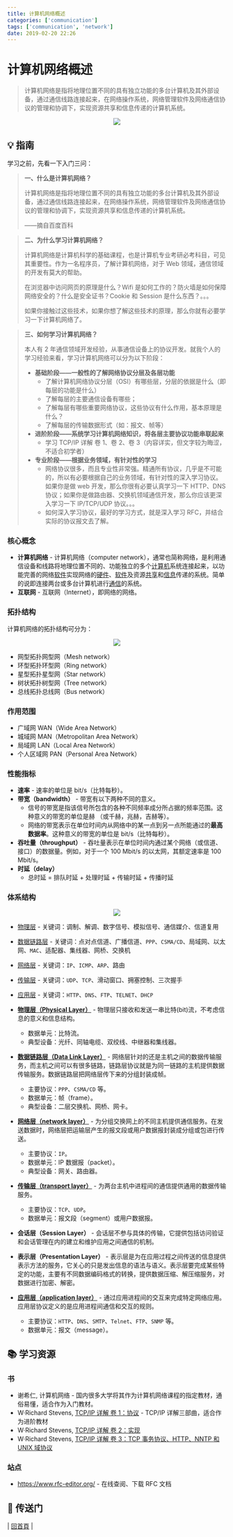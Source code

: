```yaml
---
title: 计算机网络概述
categories: ['communication']
tags: ['communication', 'network']
date: 2019-02-20 22:26
---
```


# 计算机网络概述

> 计算机网络是指将地理位置不同的具有独立功能的多台计算机及其外部设备，通过通信线路连接起来，在网络操作系统，网络管理软件及网络通信协议的管理和协调下，实现资源共享和信息传递的计算机系统。

<div align="center"><img src="http://dunwu.test.upcdn.net/images/network/network.jpg"/></div>

## :bulb: 指南

学习之前，先看一下入门三问：

> **一、什么是计算机网络？**
>
> 计算机网络是指将地理位置不同的具有独立功能的多台计算机及其外部设备，通过通信线路连接起来，在网络操作系统，网络管理软件及网络通信协议的管理和协调下，实现资源共享和信息传递的计算机系统。
>
> ——摘自百度百科

> **二、为什么学习计算机网络？**
>
> 计算机网络是计算机科学的基础课程，也是计算机专业考研必考科目，可见其重要性。作为一名程序员，了解计算机网络，对于 Web 领域，通信领域的开发有莫大的帮助。
>
> 在浏览器中访问网页的原理是什么？Wifi 是如何工作的？防火墙是如何保障网络安全的？什么是安全证书？Cookie 和 Session 是什么东西？。。。
>
> 如果你接触过这些技术，如果你想了解这些技术的原理，那么你就有必要学习一下计算机网络了。

> **三、如何学习计算机网络？**
>
> 本人有 2 年通信领域开发经验，从事通信设备上的协议开发。就我个人的学习经验来看，学习计算机网络可以分为以下阶段：
>
> - **基础阶段——一般性的了解网络协议分层及各层功能**
>   - 了解计算机网络协议分层（OSI）有哪些层，分层的依据是什么（即每层的功能是什么）
>   - 了解每层的主要通信设备有哪些；
>   - 了解每层有哪些重要网络协议，这些协议有什么作用，基本原理是什么？
>   - 了解每层的传输数据形式（如：报文、帧等）
> - **进阶阶段——系统学习计算机网络知识，将各层主要协议功能串联起来**
>   - 学习 TCP/IP 详解 卷 1、卷 2、卷 3（内容详实，但文字较为晦涩，不适合初学者）
> - **专业阶段——根据业务领域，有针对性的学习**
>   - 网络协议很多，而且专业性非常强。精通所有协议，几乎是不可能的，所以有必要根据自己的业务领域，有针对性的深入学习协议。如果你是做 web 开发，那么你很有必要认真学习一下 HTTP、DNS 协议；如果你是做路由器、交换机领域通信开发，那么你应该更深入学习一下 IP/TCP/UDP 协议。。。
>   - 如何深入学习协议，最好的学习方式，就是深入学习 RFC，并结合实际的协议报文去了解。

### 核心概念

- **计算机网络** - 计算机网络（computer network），通常也简称网络，是利用通信设备和线路将地理位置不同的、功能独立的多个[计算机](https://zh.wikipedia.org/wiki/%E9%9B%BB%E5%AD%90%E8%A8%88%E7%AE%97%E6%A9%9F)系统连接起来，以功能完善的网络[软件](https://zh.wikipedia.org/wiki/%E8%BD%AF%E4%BB%B6)实现网络的[硬件](https://zh.wikipedia.org/wiki/%E7%A1%AC%E4%BB%B6)、[软件](https://zh.wikipedia.org/wiki/%E8%BB%9F%E4%BB%B6)及资源[共享](https://zh.wikipedia.org/wiki/%E5%85%B1%E4%BA%AB)和[信息](https://zh.wikipedia.org/wiki/%E4%BF%A1%E6%81%AF)传递的系统。简单的说即连接两台或多台计算机进行[通信](https://zh.wikipedia.org/wiki/%E9%80%9A%E4%BF%A1)的系统。
- **互联网** - 互联网（Internet），即网络的网络。

### 拓扑结构

计算机网络的拓扑结构可分为：

<div align="center"><img src="http://dunwu.test.upcdn.net/images/network/overview/network-topological-structure.gif"/></div>

- 网型拓扑网型网（Mesh network）
- 环型拓扑环型网（Ring network）
- 星型拓扑星型网（Star network）
- 树状拓扑树型网（Tree network）
- 总线拓扑总线网（Bus network）

### 作用范围

- 广域网 WAN（Wide Area Network）
- 城域网 MAN（Metropolitan Area Network）
- 局域网 LAN（Local Area Network）
- 个人区域网 PAN（Personal Area Network）

### 性能指标

- **速率** - 速率的单位是 bit/s（比特每秒）。
- **带宽（bandwidth）** - 带宽有以下两种不同的意义。
  - 信号的带宽是指该信号所包含的各种不同频率成分所占据的频率范围。这种意义的带宽的单位是赫 （或千赫，兆赫，吉赫等）。
  - 网络的带宽表示在单位时间内从网络中的某一点到另一点所能通过的**最高数据率**。这种意义的带宽的单位是 bit/s（比特每秒）。
- **吞吐量（throughput）** - 吞吐量表示在单位时间内通过某个网络（或信道、接口）的数据量。例如，对于一个 100 Mbit/s 的以太网，其额定速率是 100 Mbit/s。
- **时延（delay）**
  - 总时延 = 排队时延 + 处理时延 + 传输时延 + 传播时延

### 体系结构

<div align="center"><img src="http://dunwu.test.upcdn.net/images/network/overview/network-layers.png"/></div>

- [物理层](physical) - 关键词：调制、解调、数字信号、模拟信号、通信媒介、信道复用
- [数据链路层](data-link-layer.md) - 关键词：点对点信道、广播信道、`PPP`、`CSMA/CD`、局域网、以太网、`MAC`、适配器、集线器、网桥、交换机
- [网络层](network) - 关键词：`IP`、`ICMP`、`ARP`、路由
- [传输层](transport) - 关键词：`UDP`、`TCP`、滑动窗口、拥塞控制、三次握手
- [应用层](application) - 关键词：`HTTP`、`DNS`、`FTP`、`TELNET`、`DHCP`

- **[物理层（Physical Layer）](network-physical.md)** - 物理层只接收和发送一串比特(bit)流，不考虑信息的意义和信息结构。
  - 数据单元：比特流。
  - 典型设备：光纤、同轴电缆、双绞线、中继器和集线器。
- **[数据链路层（Data Link Layer）](network-data-link.md)** - 网络层针对的还是主机之间的数据传输服务，而主机之间可以有很多链路，链路层协议就是为同一链路的主机提供数据传输服务。数据链路层把网络层传下来的分组封装成帧。
  - 主要协议：`PPP`、`CSMA/CD` 等。
  - 数据单元：帧（frame）。
  - 典型设备：二层交换机、网桥、网卡。
- **[网络层（network layer）](network-network.md)** - 为分组交换网上的不同主机提供通信服务。在发送数据时，网络层把运输层产生的报文段或用户数据报封装成分组或包进行传送。
  - 主要协议：`IP`。
  - 数据单元：IP 数据报（packet）。
  - 典型设备：网关、路由器。
- **[传输层（transport layer）](network-transport.md)** - 为两台主机中进程间的通信提供通用的数据传输服务。
  - 主要协议：`TCP`、`UDP`。
  - 数据单元：报文段（segment）或用户数据报。
- **会话层（Session Layer）** - 会话层不参与具体的传输，它提供包括访问验证和会话管理在内的建立和维护应用之间通信的机制。
- **表示层（Presentation Layer）** - 表示层是为在应用过程之间传送的信息提供表示方法的服务，它关心的只是发出信息的语法与语义。表示层要完成某些特定的功能，主要有不同数据编码格式的转换，提供数据压缩、解压缩服务，对数据进行加密、解密。
- **[应用层（application layer）](network-application.md)** - 通过应用进程间的交互来完成特定网络应用。应用层协议定义的是应用进程间通信和交互的规则。
  - 主要协议：`HTTP`、`DNS`、`SMTP`、`Telnet`、`FTP`、`SNMP` 等。
  - 数据单元：报文（message）。

## :books: 学习资源

### 书

- 谢希仁, 计算机网络 - 国内很多大学将其作为计算机网络课程的指定教材，通俗易懂，适合作为入门教材。
- W·Richard Stevens, [TCP/IP 详解 卷 1：协议](https://book.douban.com/subject/1088054/) - TCP/IP 详解三部曲，适合作为进阶教材
- W·Richard Stevens, [TCP/IP 详解 卷 2：实现](https://book.douban.com/subject/1087767/)
- W·Richard Stevens, [TCP/IP 详解 卷 3：TCP 事务协议、HTTP、NNTP 和 UNIX 域协议](https://book.douban.com/subject/1088054/)

### 站点

- https://www.rfc-editor.org/ - 在线查阅、下载 RFC 文档

## :door: 传送门

| [回首頁](https://github.com/dunwu/blog) |
